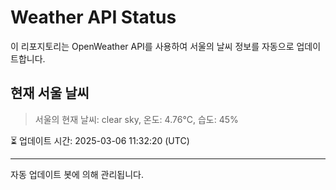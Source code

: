 
# Weather API Status

이 리포지토리는 OpenWeather API를 사용하여 서울의 날씨 정보를 자동으로 업데이트합니다.

## 현재 서울 날씨
> 서울의 현재 날씨: clear sky, 온도: 4.76°C, 습도: 45%

⏳ 업데이트 시간: 2025-03-06 11:32:20 (UTC)

---
자동 업데이트 봇에 의해 관리됩니다.
